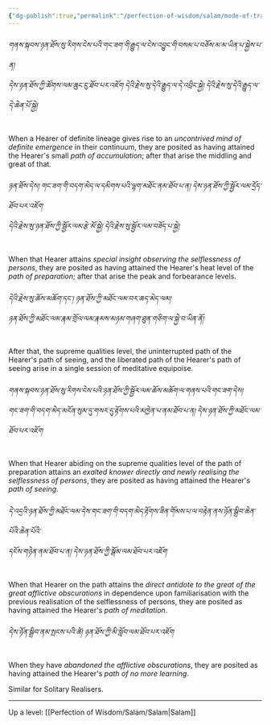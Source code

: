 ```yaml
---
{"dg-publish":true,"permalink":"/perfection-of-wisdom/salam/mode-of-traversing-the-paths-and-grounds-hinayana/"}
---
```


###### གནས་སྐབས་ཉན་ཐོས་སུ་རིགས་ངེས་པའི་གང་ཟག་གི་རྒྱུད་ལ་ངེས་འབྱུང་གི་བསམ་པ་བཅོས་མ་མ་ཡིན་པ་སྐྱེས་པ་ན།<br>དེས་ཉན་ཐོས་ཀྱི་ཚོགས་ལམ་ཆུང་ངུ་ཐོབ་པར་འཇོག དེའི་རྗེས་སུ་དེའི་རྒྱུད་ལ་དེ་འབྲིང་སྐྱེ། དེའི་རྗེས་སུ་དེའི་རྒྱུད་ལ་དེ་ཆེན་པོ་སྐྱེ།
When a Hearer of definite lineage gives rise to an *uncontrived mind of definite emergence* in their continuum, they are posited as having attained the Hearer's small *path of accumulation*; after that arise the middling and great of that.

###### ཉན་ཐོས་དེས། གང་ཟག་གི་བདག་མེད་ལ་དམིགས་པའི་ལྷག་མཐོང་ནམ་ཐོབ་པ་ན། དེས་ཉན་ཐོས་ཀྱི་སྦྱོར་ལམ་དྲོད་ཐོབ་པར་འཇོག<br>དེའི་རྗེས་སུ་ཉན་ཐོས་ཀྱི་སྦྱོར་ལམ་རྩེ་མོ་སྐྱེ། དེའི་རྗེས་སུ་སྦྱོར་ལམ་བཟོད་པ་སྐྱེ། 
When that Hearer attains *special insight observing the selflessness of persons*, they are posited as having attained the Hearer's heat level of the *path of preparation*; after that arise the peak and forbearance levels.

###### དེའི་རྗེས་སུ་ཆོས་མཆོག་དང་། ཉན་ཐོས་ཀྱི་མཐོང་ལམ་བར་ཆད་མེད་ལམ།<br>ཉན་ཐོས་ཀྱི་མཐོང་ལམ་རྣམ་གྲོལ་ལམ་རྣམས་མཉམ་གཞག་ཐུན་གཅིག་ལ་སྐྱེ་བ་ཡིན་ནོ།
After that, the supreme qualities level, the uninterrupted path of the Hearer's path of seeing, and the liberated path of the Hearer's path of seeing arise in a single session of meditative equipoise.

###### གནས་སྐབས་ཉན་ཐོས་སུ་རིགས་ངེས་པའི་ཉན་ཐོས་ཀྱི་སྦྱོར་ལམ་ཆོས་མཆོག་ལ་གནས་པའི་གང་ཟག་དེས།<br>གང་ཟག་གི་བདག་མེད་མངོན་སུམ་དུ་གསར་དུ་རྟོགས་པའི་མཁྱེན་པ་ནམ་ཐོབ་པ་ན། དེས་ཉན་ཐོས་ཀྱི་མཐོང་ལམ་ཐོབ་པར་འཇོག
When that Hearer abiding on the supreme qualities level of the path of preparation attains an *exalted knower directly and newly realising the selflessness of persons*, they are posited as having attained the Hearer's *path of seeing*.

###### དེ་འདྲའི་ཉན་ཐོས་ཀྱི་མཐོང་ལམ་དེས་གང་ཟག་གི་བདག་མེད་རྟོགས་ཟིན་གོམས་པ་ལ་བརྟེན་ནས་ཉོན་སྒྲིབ་ཆེན་པོའི་ཆེན་པོའི་<br>དངོས་གཉེན་ནམ་ཐོབ་པ་ན། དེས་ཉན་ཐོས་ཀྱི་སྒོམ་ལམ་ཐོབ་པར་འཇོག
When that Hearer on the path attains the *direct antidote to the great of the great afflictive obscurations* in dependence upon familiarisation with the previous realisation of the selflessness of persons, they are posited as having attained the Hearer's *path of meditation*.

###### དེས་ཉོན་སྒྲིབ་ནམ་སྤངས་པའི་ཚེ། ཉན་ཐོས་ཀྱི་མི་སློབ་ལམ་ཐོབ་པར་འཇོག
When they have *abandoned the afflictive obscurations*, they are posited as having attained the Hearer's *path of no more learning*.

Similar for Solitary Realisers.

---
Up a level: [[Perfection of Wisdom/Salam/Salam\|Salam]]